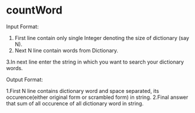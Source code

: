 # countWord

Input Format:

  
 1.  First line contain only single Integer denoting the size of dictionary (say N).
 2. Next N line contain words from Dictionary.
 
3.In next line enter the string in which you want to search your dictionary words.


Output Format:

1.First N line contains dictionary word and space separated, its occurence(either original form or scrambled form) in string.
2.Final answer that sum of all occurence of all dictionary word in string.


